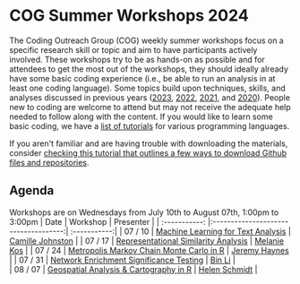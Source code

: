 # COG Summer Workshops 2024

The Coding Outreach Group (COG) weekly summer workshops focus on a specific research skill or topic and aim to have participants actively involved. These workshops try to be as hands-on as possible and for attendees to get the most out of the workshops, they should ideally already have some basic coding experience (i.e., be able to run an analysis in at least one coding language). Some topics build upon techniques, skills, and analyses discussed in previous years ([2023](https://github.com/TU-Coding-Outreach-Group/cog_summer_workshops_2023), [2022](https://github.com/TU-Coding-Outreach-Group/cog_summer_workshops_2022), [2021](https://github.com/TU-Coding-Outreach-Group/cog_summer_workshops_2021), and [2020](https://github.com/TU-Coding-Outreach-Group/cog_summer_workshops_2020)). People new to coding are welcome to attend but may not receive the adequate help needed to follow along with the content. If you would like to learn some basic coding, we have a [list of tutorials](https://github.com/TU-Coding-Outreach-Group/Tutorials/blob/master/index.md) for various programming languages.

If you aren't familiar and are having trouble with downloading the materials, consider [checking this tutorial that outlines a few ways to download Github files and repositories](https://blog.hubspot.com/website/download-from-github).

## Agenda
Workshops are on Wednesdays from July 10th to August 07th, 1:00pm to 3:00pm
| Date        | Workshop                             | Presenter  |
| :-----------: |:------------------------------------:| :-----------:|
| 07 / 10    | [Machine Learning for Text Analysis]()                       | [Camille Johnston]() |
| 07 / 17    | [Representational Similarity Analysis]()                       | [Melanie Kos]() |
| 07 / 24    | [Metropolis Markov Chain Monte Carlo in R]()      | [Jeremy Haynes]() |
| 07 / 31    | [Network Enrichment Significance Testing]() | [Bin Li]() |                          
| 08 / 07    | [Geospatial Analysis & Cartography in R]() | [Helen Schmidt]() |
